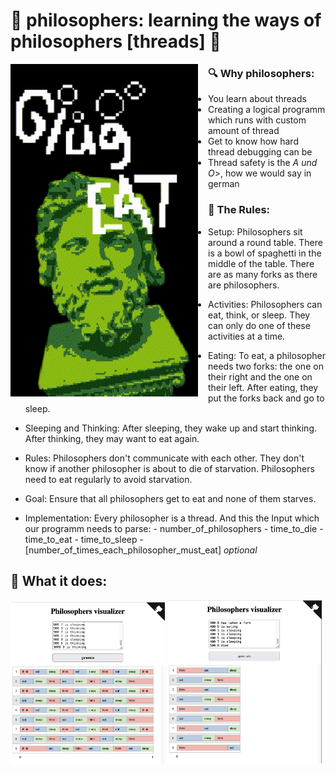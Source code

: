 # 🗿 philosophers: learning the ways of philosophers [threads] 🗿

<img src="readme/philo_animate.gif" align="left" width="300px" style="margin-right:16px">

### 🔍 Why philosophers:
- You learn about threads
- Creating a logical programm which runs with custom amount of thread
- Get to know how hard thread debugging can be
- Thread safety is the <i>A und O</i>>, how we would say in german

### 📜 The Rules:
- Setup:
      Philosophers sit around a round table.
      There is a bowl of spaghetti in the middle of the table.
      There are as many forks as there are philosophers.
- Activities:
      Philosophers can eat, think, or sleep.
      They can only do one of these activities at a time.
- Eating:
      To eat, a philosopher needs two forks: the one on their right and the one on their left.
      After eating, they put the forks back and go to sleep.
- Sleeping and Thinking:
      After sleeping, they wake up and start thinking.
      After thinking, they may want to eat again.
- Rules:
      Philosophers don't communicate with each other.
      They don't know if another philosopher is about to die of starvation.
      Philosophers need to eat regularly to avoid starvation.
- Goal:
      Ensure that all philosophers get to eat and none of them starves.
  
- Implementation:
      Every philosopher is a thread.
      And this the Input which our programm needs to parse: 
        - number_of_philosophers 
        - time_to_die 
        - time_to_eat 
        - time_to_sleep 
        - [number_of_times_each_philosopher_must_eat] <i>optional</i>

## 🧘 What it does:
<img src="readme/forever.png" width="49%">
<img src="readme/rip8.png" width="49%">

